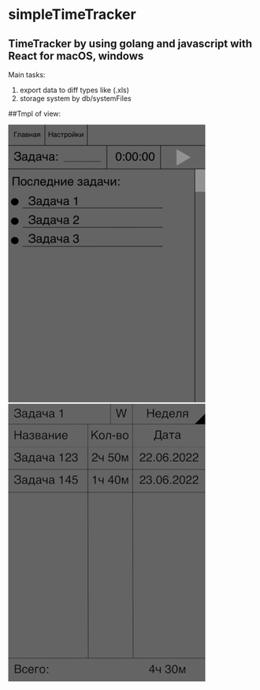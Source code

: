 # simpleTimeTracker
## TimeTracker by using golang and javascript with React for macOS, windows
Main tasks:
1. export data to diff types like (.xls)
2. storage system by db/systemFiles

##Tmpl of view:

![Image text](https://github.com/KatodForAnod/simpleTimeTracker/blob/main/tmpls/main_page.jpg)
![Image text](https://github.com/KatodForAnod/simpleTimeTracker/blob/main/tmpls/view_tasks_page.jpg)
